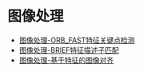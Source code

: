 # 图像处理

* [图像处理-ORB_FAST特征关键点检测](./2020-05-30/图像处理-ORB_FAST特征关键点检测.md)
* [图像处理-BRIEF特征描述子匹配](./2020-05-30/图像处理-BRIEF特征描述子匹配.md)
* [图像处理-基于特征的图像对齐](./2020-05-31/图像处理-基于特征的图像对齐.md)